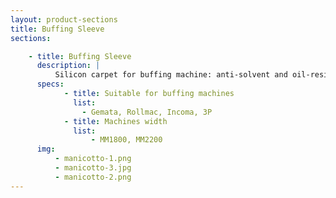 ```yaml
---
layout: product-sections
title: Buffing Sleeve
sections:

    - title: Buffing Sleeve
      description: |
          Silicon carpet for buffing machine: anti-solvent and oil-resistant, suitable for processing uneven leather with non-uniform thicknesses.
      specs:
            - title: Suitable for buffing machines
              list:
                - Gemata, Rollmac, Incoma, 3P
            - title: Machines width
              list:
                  - MM1800, MM2200
      img:
          - manicotto-1.png
          - manicotto-3.jpg
          - manicotto-2.png
---
```

